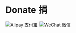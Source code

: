 # Donate 捐

[![Alipay 支付宝](https://img.shields.io/badge/Scan扫一扫-blue?logo=alipay&style=for-the-badge&label=Alipay支付宝)](https://donate.enaium.cn/alipay)
[![WeChat 微信](https://img.shields.io/badge/Scan扫一扫-green?logo=wechat&style=for-the-badge&label=WeChat微信)](https://donate.enaium.cn/wechat)